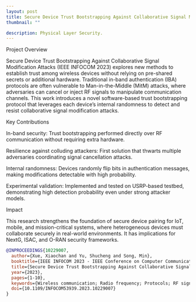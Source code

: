 ```yaml
---
layout: post
title: Secure Device Trust Bootstrapping Against Collaborative Signal Modification Attacks
thumbnail: ""

description: Physical Layer Security.
---
```

Project Overview

Secure Device Trust Bootstrapping Against Collaborative Signal Modification Attacks (IEEE INFOCOM 2023) explores new methods to establish trust among wireless devices without relying on pre-shared secrets or additional hardware.
Traditional in-band authentication (IBA) protocols are often vulnerable to Man-in-the-Middle (MitM) attacks, where adversaries can cancel or inject RF signals to manipulate communication channels.
This work introduces a novel software-based trust bootstrapping protocol that leverages each device’s internal randomness to detect and resist collaborative signal modification attacks.

Key Contributions

In-band security: Trust bootstrapping performed directly over RF communication without requiring extra hardware.

Resilience against colluding attackers: First solution that thwarts multiple adversaries coordinating signal cancellation attacks.

Internal randomness: Devices randomly flip bits in authentication messages, making modifications detectable with high probability.

Experimental validation: Implemented and tested on USRP-based testbed, demonstrating high detection probability even under strong attacker models.

Impact

This research strengthens the foundation of secure device pairing for IoT, mobile, and mission-critical systems, where heterogeneous devices must collaborate securely in real-world environments. It has implications for NextG, ISAC, and O-RAN security frameworks.

```bibtex
@INPROCEEDINGS{10229007,
  author={Xue, Xiaochan and Yu, Shucheng and Song, Min},
  booktitle={IEEE INFOCOM 2023 - IEEE Conference on Computer Communications}, 
  title={Secure Device Trust Bootstrapping Against Collaborative Signal Modification Attacks}, 
  year={2023},
  pages={1-10},
  keywords={Wireless communication; Radio frequency; Protocols; RF signals; Communication channels; Hardware; Mobile applications; Device pairing; in-band; MitM attack; signal cancellation attack},
  doi={10.1109/INFOCOM53939.2023.10229007}
}
```